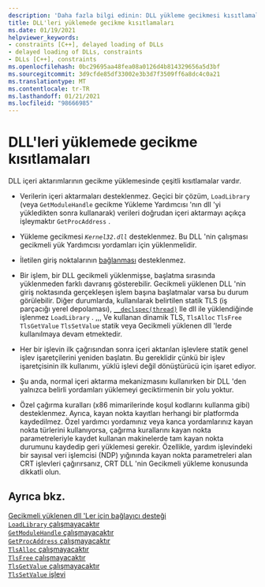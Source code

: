 ```yaml
---
description: 'Daha fazla bilgi edinin: DLL yükleme gecikmesi kısıtlamaları'
title: DLL'leri yüklemede gecikme kısıtlamaları
ms.date: 01/19/2021
helpviewer_keywords:
- constraints [C++], delayed loading of DLLs
- delayed loading of DLLs, constraints
- DLLs [C++], constraints
ms.openlocfilehash: 0bc29695aa48fea08a0126d4b814329656a5d3bf
ms.sourcegitcommit: 3d9cfde85df33002e3b3d7f3509ff6a8dc4c0a21
ms.translationtype: MT
ms.contentlocale: tr-TR
ms.lasthandoff: 01/21/2021
ms.locfileid: "98666985"
---
```

# <a name="constraints-of-delay-loading-dlls"></a>DLL'leri yüklemede gecikme kısıtlamaları

DLL içeri aktarımlarının gecikme yüklemesinde çeşitli kısıtlamalar vardır.

- Verilerin içeri aktarmaları desteklenmez. Geçici bir çözüm, `LoadLibrary` (veya `GetModuleHandle` gecikme Yükleme Yardımcısı 'nın dll 'yi yükledikten sonra kullanarak) verileri doğrudan içeri aktarmayı açıkça işleymaktır `GetProcAddress` .

- Yükleme gecikmesi *`Kernel32.dll`* desteklenmez. Bu DLL 'nin çalışması gecikmeli yük Yardımcısı yordamları için yüklenmelidir.

- İletilen giriş noktalarının [bağlanması](binding-imports.md) desteklenmez.

- Bir işlem, bir DLL gecikmeli yüklenmişse, başlatma sırasında yüklenmeden farklı davranış gösterebilir. Gecikmeli yüklenen DLL 'nin giriş noktasında gerçekleşen işlem başına başlatmalar varsa bu durum görülebilir. Diğer durumlarda, kullanılarak belirtilen statik TLS (iş parçacığı yerel depolaması), [`__declspec(thread)`](../../cpp/thread.md) Ile dll ile yüklendiğinde işlenmez `LoadLibrary` . ,,, Ve kullanan dinamik TLS, `TlsAlloc` `TlsFree` `TlsGetValue` `TlsSetValue` statik veya Gecikmeli yüklenen dll 'lerde kullanılmaya devam etmektedir.

- Her bir işlevin ilk çağrısından sonra içeri aktarılan işlevlere statik genel işlev işaretçilerini yeniden başlatın. Bu gereklidir çünkü bir işlev işaretçisinin ilk kullanımı, yüklü işlevi değil dönüştürücü için işaret ediyor.

- Şu anda, normal içeri aktarma mekanizmasını kullanırken bir DLL 'den yalnızca belirli yordamları yüklemeyi geciktirmenin bir yolu yoktur.

- Özel çağırma kuralları (x86 mimarilerinde koşul kodlarını kullanma gibi) desteklenmez. Ayrıca, kayan nokta kayıtları herhangi bir platformda kaydedilmez. Özel yardımcı yordamınız veya kanca yordamlarınız kayan nokta türlerini kullanıyorsa, çağırma kurallarını kayan nokta parametreleriyle kaydet kullanan makinelerde tam kayan nokta durumunu kaydedip geri yüklemesi gerekir. Özellikle, yardım işlevindeki bir sayısal veri işlemcisi (NDP) yığınında kayan nokta parametreleri alan CRT işlevleri çağırırsanız, CRT DLL 'nin Gecikmeli yükleme konusunda dikkatli olun.

## <a name="see-also"></a>Ayrıca bkz.

[Gecikmeli yüklenen dll 'Ler için bağlayıcı desteği](linker-support-for-delay-loaded-dlls.md)\
[`LoadLibrary` çalışmayacaktır](/windows/win32/api/libloaderapi/nf-libloaderapi-loadlibraryw)\
[`GetModuleHandle` çalışmayacaktır](/windows/win32/api/libloaderapi/nf-libloaderapi-getmodulehandlew)\
[`GetProcAddress` çalışmayacaktır](/windows/win32/api/libloaderapi/nf-libloaderapi-getprocaddress)\
[`TlsAlloc` çalışmayacaktır](/windows/win32/api/processthreadsapi/nf-processthreadsapi-tlsalloc)\
[`TlsFree` çalışmayacaktır](/windows/win32/api/processthreadsapi/nf-processthreadsapi-tlsfree)\
[`TlsGetValue` çalışmayacaktır](/windows/win32/api/processthreadsapi/nf-processthreadsapi-tlsgetvalue)\
[`TlsSetValue` işlevi](/windows/win32/api/processthreadsapi/nf-processthreadsapi-tlssetvalue)
